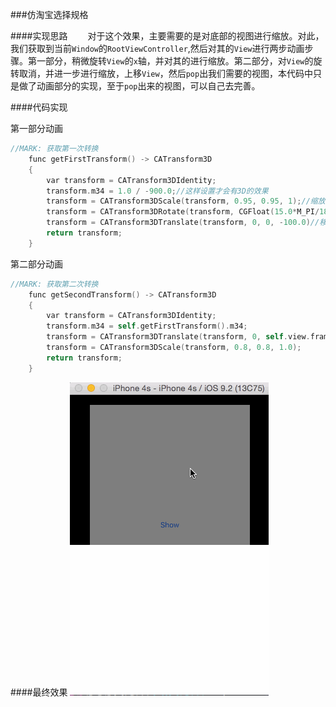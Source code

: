 
###仿淘宝选择规格

####实现思路
　　对于这个效果，主要需要的是对底部的视图进行缩放。对此，我们获取到当前`Window`的`RootViewController`,然后对其的`View`进行两步动画步骤。第一部分，稍微旋转`View`的`x`轴，并对其的进行缩放。第二部分，对`View`的旋转取消，并进一步进行缩放，上移`View`，然后`pop`出我们需要的视图，本代码中只是做了动画部分的实现，至于`pop`出来的视图，可以自己去完善。

####代码实现

第一部分动画
```objectivec
//MARK: 获取第一次转换
    func getFirstTransform() -> CATransform3D
    {
        var transform = CATransform3DIdentity;
        transform.m34 = 1.0 / -900.0;//这样设置才会有3D的效果
        transform = CATransform3DScale(transform, 0.95, 0.95, 1);//缩放
        transform = CATransform3DRotate(transform, CGFloat(15.0*M_PI/180.0), 1, 0, 0);//x轴旋转
        transform = CATransform3DTranslate(transform, 0, 0, -100.0)//移动
        return transform;
    }
```

第二部分动画


```objectivec
//MARK: 获取第二次转换
    func getSecondTransform() -> CATransform3D
    {
        var transform = CATransform3DIdentity;
        transform.m34 = self.getFirstTransform().m34;
        transform = CATransform3DTranslate(transform, 0, self.view.frame.size.height * -0.08, 0);
        transform = CATransform3DScale(transform, 0.8, 0.8, 1.0);
        return transform;
    }
```

####最终效果
![enter image description here](https://raw.githubusercontent.com/vaithwee/iOS-Code-4-App/master/ScreenShots/ScaleBackgroundAndPopView.gif)

